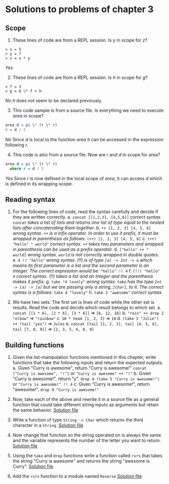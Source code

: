 # Solutions to problems of chapter 3

## Scope

1. These lines of code are from a REPL session. Is _y_ in scope for _z_?

```REPL
> x = 5
> y = 7
> z = x * y
```

_Yes_

2. These lines of code are from a REPL session. Is _h_ in scope for _g_?

```REPL
> f = 3
> g = 6 \* f + h
```

_No_
_h_ does not seem to be declared previously.

3. This code sample is from a source file. Is everything we need to execute _area_ in scope?

```haskell
area d = pi \* (r \* r)
r = d / 2
```

_No_
Since _d_ is local to the function _area_ it can be accessed in the expression following _r_.

4. This code is also from a source file. Now are _r_ and _d_ in scope for area?

```haskell
area d = pi \* (r \* r)
  where r = d / 2
```

_Yes_
Since _r_ is now defined in the local scope of _area_, it can access _d_ which is defined in its wrapping scope.

## Reading syntax

1. For the following lines of code, read the syntax carefully and decide if they are written correctly.
   a. `concat [[1,2,3], [4,5,6]]`
   _correct syntax. `concat` takes a list of lists and returns one list of type equal to the nested lists after concatenating them together._
   b. `++ [1, 2, 3] [4, 5, 6]`
   _wrong syntax. `++` is a infix operator. In order to use it prefix, it must be wrapped in parenthesis as follows:_
   `(++) [1, 2, 3] [4, 5, 6]`
   c. `(++) "hello" " world"`
   _correct syntax. `++` takes two parameters and wrapped in parenthesis can be used as a prefix operator._
   d. `["hello" ++ " world]`
   _wrong syntax. `world` is not correctly wrapped in double quotes._
   e. `4 !! "hello"`
   _wrong syntax. (!!) is of type `[a] -> Int -> a` which means its first parameter is a list and the second parameter is an integer. The correct expression would be:_
   `"hello" !! 4`
   f. `(!!) "hello" 4`
   _correct syntax. (!!) takes a list and an Integer and the parenthesis makes it prefix._
   g. `take "4 lovely"`
   _wrong syntax. `take` has the type `Int -> [a] -> [a]` but we are passing only a string, `[Char]`, to it. The correct syntax is a follows:_
   `take 4 "lovely"`
   h. `take 3 "awesome"`
   _correct syntax._

2. We have two sets: The first set is lines of code while the other set is results. Read the code and decide which result belongs to which set.
   a. `concat [[1 * 6], [2 * 6], [3 * 6]]` => `[6, 12, 18]`
   b. `"rain" ++ drop 2 "elbow"` => `"rainbow"`
   c. `10 * head [1, 2, 3]` => `10`
   d. `(take 3 "Julie") ++ (tail "yes")` => `Jules`
   e. `concat [tail [1, 2, 3], tail [4, 5, 6], tail [7, 8, 9]]` => `[2, 3, 5, 6, 8, 9]`

## Building functions

1. Given the list-manipulation functions mentioned in this chapter, write functions that take the following inputs and return the expected outputs.
   a. Given "Curry is awesome", return "Curry is awesome!"
   `concat ["Curry is awesome", "!"]` or `"Curry is awesome" ++ "!"`
   b. Given "Curry is awesome!", return "y".
   `drop 4 (take 5 "Curry is awesome!")` or `"Curry is awesome!" !! 4`
   c. Given "Curry is awesome!", return "awesome!".
   `drop 9 "Curry is awesome!"`

2. Now, take each of the above and rewrite it in a source file as a general function that could take different string inputs as arguments but retain the same behavior.
   [Solution file](./exercise.files/buildingFunctions2.hs)
3. Write a function of type `String -> Char` which returns the third character in a `String`.
   [Solution file](./exercise.files/buildingFunctions3.hs)
4. Now change that function so the string operated on is always the same and the variable represents the number of the letter you want to return.
   [Solution file](./exercise.files/buildingFunctions4.hs)
5. Using the `take` and `drop` functions write a function called `rvrs` that takes the string "Curry is awesome" and returns the string "awesome is Curry".
   [Solution file](./exercise.files/buildingFunctions5.hs)
6. Add the `rvrs` function to a module named `Reverse`
   [Solution file](./exercise.files/buildingFunctions5.hs)
